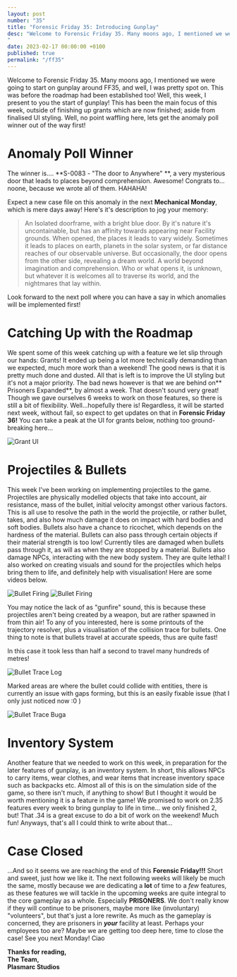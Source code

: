 ```yaml
---
layout: post
number: "35"
title: "Forensic Friday 35: Introducing Gunplay"
desc: "Welcome to Forensic Friday 35. Many moons ago, I mentioned we were going to start on gunplay around FF35, and well, I was pretty spot on. This was before the ⁠roadmap had been established too! Well, this week, I present to you the start of gunplay! This has been the main focus of this week, outside of finishing up grants which are now finished; aside from finalised UI styling. Well, no point waffling here, lets get the anomaly poll winner out of the way first! 
"
date: 2023-02-17 00:00:00 +0100
published: true
permalink: "/ff35"
---
```


Welcome to Forensic Friday 35. Many moons ago, I mentioned we were going to start on gunplay around FF35, and well, I was pretty spot on. This was before the ⁠roadmap had been established too! Well, this week, I present to you the start of gunplay! This has been the main focus of this week, outside of finishing up grants which are now finished; aside from finalised UI styling. Well, no point waffling here, lets get the anomaly poll winner out of the way first! 

# Anomaly Poll Winner

The winner is.... **S-0083 - "The door to Anywhere" **, a very mysterious door that leads to places beyond comprehension. Awesome! Congrats to... noone, because we wrote all of them. HAHAHA! 

Expect a new case file on this anomaly in the next **Mechanical Monday**, which is mere days away! Here's it's description to jog your memory:

> An Isolated doorframe, with a bright blue door. By it's nature it's uncontainable, but has an affinity towards appearing near Facility grounds. When opened, the places it leads to vary widely. Sometimes it leads to places on earth, planets in the solar system, or far distance reaches of our observable universe. But occasionally, the door opens from the other side, revealing a dream world. A world beyond imagination and comprehension. Who or what opens it, is unknown, but whatever it is welcomes all to traverse its world, and the nightmares that lay within.

Look forward to the next poll where you can have a say in which anomalies will be implemented first!

# Catching Up with the Roadmap

We spent some of this week catching up with a feature we let slip through our hands: Grants! It ended up being a lot more technically demanding than we expected, much more work than a weekend! The good news is that it is pretty much done and dusted. All that is left is to improve the UI styling but it's not a major priority. The bad news however is that we are behind on** Prisoners Expanded**, by almost a week. That doesn't sound very great! Though we gave ourselves 6 weeks to work on those features, so there is still a bit of flexibility. Well...hopefully there is! Regardless, it will be started next week, without fail, so expect to get updates on that in **Forensic Friday 36!** You can take a peak at the UI for grants below, nothing too ground-breaking here...

![Grant UI](./forensic-friday-media/ff35/grants.png)

# Projectiles & Bullets

This week I've been working on implementing projectiles to the game. Projectiles are physically modelled objects that take into account, air resistance, mass of the bullet, initial velocity amongst other various factors. This is all use to resolve the path in the world the projectile, or rather bullet, takes, and also how much damage it does on impact with hard bodies and soft bodies. Bullets also have a chance to ricochet, which depends on the hardness of the material. Bullets can also pass through certain objects if their material strength is too low! Currently tiles are  damaged when bullets pass through it, as will as when they are stopped by a material. Bullets also damage NPCs, interacting with the new body system. They are quite lethal! I also worked on creating visuals and sound for the projectiles which helps bring them to life, and definitely help with visualisation! Here are some videos below.

![Bullet Firing](./forensic-friday-media/ff35/bullet.gif)
![Bullet Firing](./forensic-friday-media/ff35/bullet2.gif)

You may notice the lack of as "gunfire" sound, this is because these projectiles aren't being created by a weapon, but are rather spawned in from thin air! To any of you interested, here is some printouts of the trajectory resolver, plus a visualisation of the collision trace for bullets. One thing to note is that bullets travel at accurate speeds, thus are quite fast!

In this case it took less than half a second to travel many hundreds of metres! 

![Bullet Trace Log](./forensic-friday-media/ff35/bullet-log.png)

Marked areas are where the bullet could collide with entities, there is currently an issue with gaps forming, but this is an easily fixable issue (that I only just noticed now :0 ) 

![Bullet Trace Buga](./forensic-friday-media/ff35/bullet-bad-trace.png)

# Inventory System

Another feature that we needed to work on this week, in preparation for the later features of gunplay, is an inventory system. In short, this allows NPCs to carry items, wear clothes, and wear items that increase inventory space such as backpacks etc. Almost all of this is on the simulation side of the game, so there isn't much, if anything to show! But I thought it would be worth mentioning it is a feature in the game! We promised to work on 2.35 features every week to bring gunplay to life in time... we only finished 2, but! That .34 is a great excuse to do a bit of work on the weekend! Much fun! Anyways, that's all I could think to write about that...

# Case Closed

...And so it seems we are reaching the end of this **Forensic Friday!!!** Short and sweet, just how we like it. The next following weeks will likely be much the same, mostly because we are dedicating a **lot** of time to a *few* features, as these features we will tackle in the upcoming weeks are quite integral to the core gameplay as a whole. Especially **PRISONERS**. We don't really know if they will continue to be prisoners, maybe more like (involuntary) "volunteers", but that's just a lore rewrite. As much as the gameplay is concerned, they are prisoners in ***your*** facility at least. Perhaps your employees too are? Maybe we are getting too deep here, time to close the case! See you next Monday! Ciao 


**Thanks for reading,**\
**The Team,**\
**Plasmarc Studios**
